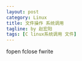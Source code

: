 ```yaml
---
layout: post
category: Linux
title: 文件操作 系统调用
tagline: by 赵宏阳
tags: [C linux系统调用 文件]
---
```


fopen
fclose
fwrite
